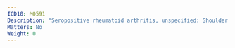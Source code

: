 ```yaml
---
ICD10: M0591
Description: "Seropositive rheumatoid arthritis, unspecified: Shoulder region"
Matters: No
Weight: 0
---
```

